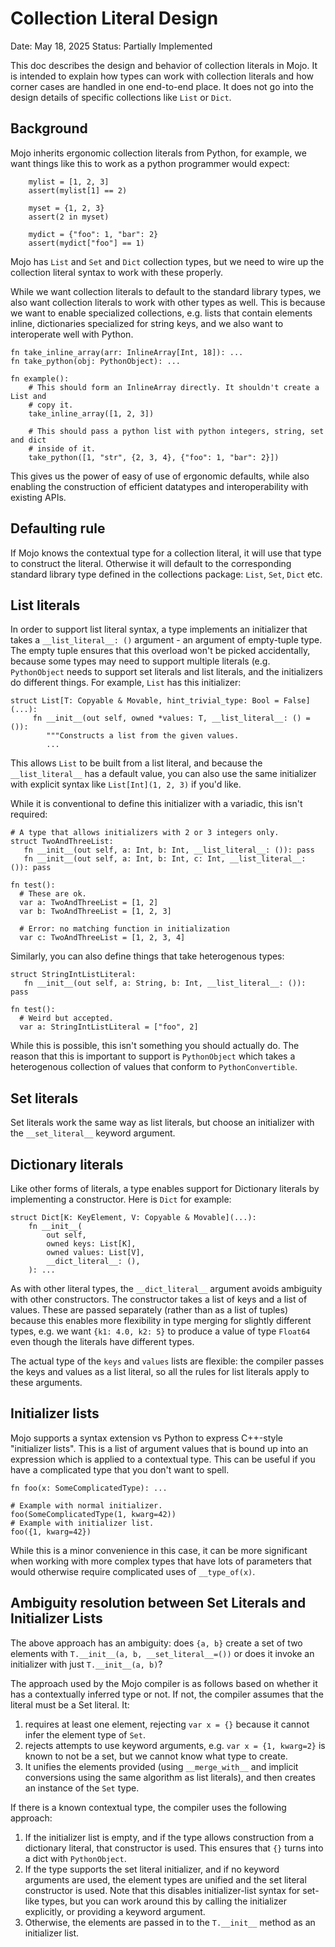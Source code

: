 # Collection Literal Design

Date: May 18, 2025
Status: Partially Implemented

This doc describes the design and behavior of collection literals in Mojo. It is
intended to explain how types can work with collection literals and how corner
cases are handled in one end-to-end place. It does not go into the design
details of specific collections like `List` or `Dict`.

## Background

Mojo inherits ergonomic collection literals from Python, for example, we want
things like this to work as a python programmer would expect:

```mojo
    mylist = [1, 2, 3]
    assert(mylist[1] == 2)

    myset = {1, 2, 3}
    assert(2 in myset)

    mydict = {"foo": 1, "bar": 2}
    assert(mydict["foo"] == 1)
```

Mojo has `List` and `Set` and `Dict` collection types, but we need to wire up
the collection literal syntax to work with these properly.

While we want collection literals to default to the standard library types, we
also want collection literals to work with other types as well. This is because
we want to enable specialized collections, e.g. lists that contain elements
inline, dictionaries specialized for string keys, and we also want to
interoperate well with Python.

```mojo
fn take_inline_array(arr: InlineArray[Int, 18]): ...
fn take_python(obj: PythonObject): ...

fn example():
    # This should form an InlineArray directly. It shouldn't create a List and
    # copy it.
    take_inline_array([1, 2, 3]) 

    # This should pass a python list with python integers, string, set and dict
    # inside of it.
    take_python([1, "str", {2, 3, 4}, {"foo": 1, "bar": 2}])
```

This gives us the power of easy of use of ergonomic defaults, while also
enabling the construction of efficient datatypes and interoperability with
existing APIs.

## Defaulting rule

If Mojo knows the contextual type for a collection literal, it will use that
type to construct the literal.  Otherwise it will default to the corresponding
standard library type defined in the collections package: `List`, `Set`, `Dict`
etc.

## List literals

In order to support list literal syntax, a type implements an initializer that
takes a `__list_literal__: ()` argument - an argument of empty-tuple type.  The
empty tuple ensures that this overload won't be picked accidentally, because
some types may need to support multiple literals (e.g. `PythonObject` needs to
support set literals and list literals, and the initializers do different
things.  For example, `List` has this initializer:

```mojo
struct List[T: Copyable & Movable, hint_trivial_type: Bool = False](...):
     fn __init__(out self, owned *values: T, __list_literal__: () = ()):
        """Constructs a list from the given values.
        ...
```

This allows `List` to be built from a list literal, and because the
`__list_literal__` has a default value, you can also use the same initializer
with explicit syntax like `List[Int](1, 2, 3)` if you'd like.

While it is conventional to define this initializer with a variadic, this isn't
required:

```mojo
# A type that allows initializers with 2 or 3 integers only.
struct TwoAndThreeList:
   fn __init__(out self, a: Int, b: Int, __list_literal__: ()): pass
   fn __init__(out self, a: Int, b: Int, c: Int, __list_literal__: ()): pass

fn test():
  # These are ok.
  var a: TwoAndThreeList = [1, 2]
  var b: TwoAndThreeList = [1, 2, 3]

  # Error: no matching function in initialization
  var c: TwoAndThreeList = [1, 2, 3, 4]
```

Similarly, you can also define things that take heterogenous types:

```mojo
struct StringIntListLiteral:
   fn __init__(out self, a: String, b: Int, __list_literal__: ()): pass

fn test():
  # Weird but accepted.
  var a: StringIntListLiteral = ["foo", 2]
```

While this is possible, this isn't something you should actually do.  The reason
that this is important to support is `PythonObject` which takes a heterogenous
collection of values that conform to `PythonConvertible`.

## Set literals

Set literals work the same way as list literals, but choose an initializer with
the `__set_literal__` keyword argument.

## Dictionary literals

Like other forms of literals, a type enables support for Dictionary literals by
implementing a constructor.  Here is `Dict` for example:

```mojo
struct Dict[K: KeyElement, V: Copyable & Movable](...):
    fn __init__(
        out self,
        owned keys: List[K],
        owned values: List[V],
        __dict_literal__: (),
    ): ...
```

As with other literal types, the `__dict_literal__` argument avoids ambiguity
with other constructors.  The constructor takes a list of keys and a list of
values.  These are passed separately (rather than as a list of tuples) because
this enables more flexibility in type merging for slightly different types,
e.g. we want `{k1: 4.0, k2: 5}` to produce a value of type `Float64` even though
the literals have different types.

The actual type of the `keys` and `values` lists are flexible: the compiler
passes the keys and values as a list literal, so all the rules for list literals
apply to these arguments.

## Initializer lists

Mojo supports a syntax extension vs Python to express C++-style "initializer
lists". This is a list of argument values that is bound up into an expression
which is applied to a contextual type.  This can be useful if you have a
complicated type that you don't want to spell.

```mojo
fn foo(x: SomeComplicatedType): ...

# Example with normal initializer.
foo(SomeComplicatedType(1, kwarg=42))
# Example with initializer list.
foo({1, kwarg=42})
```

While this is a minor convenience in this case, it can be more significant when
working with more complex types that have lots of parameters that would
otherwise require complicated uses of `__type_of(x)`.

## Ambiguity resolution between Set Literals and Initializer Lists

The above approach has an ambiguity: does `{a, b}` create a set of two elements
with `T.__init__(a, b, __set_literal__=())` or does it invoke an initializer
with just `T.__init__(a, b)`?

The approach used by the Mojo compiler is as follows based on whether it has
a contextually inferred type or not.  If not, the compiler assumes that the
literal must be a Set literal.  It:

1) requires at least one element, rejecting `var x = {}` because it cannot infer
   the element type of `Set`.
2) rejects attempts to use keyword arguments, e.g. `var x = {1, kwarg=2}` is
   known to not be a set, but we cannot know what type to create.
3) It unifies the elements provided (using `__merge_with__` and implicit
   conversions using the same algorithm as list literals), and then creates an
   instance of the `Set` type.

If there is a known contextual type, the compiler uses the following approach:

1) If the initializer list is empty, and if the type allows construction from a
   dictionary literal, that constructor is used.  This ensures that `{}` turns
   into a dict with `PythonObject`.
2) If the type supports the set literal initializer, and if no keyword arguments
   are used, the element types are unified and the set literal constructor is
   used.  Note that this disables initializer-list syntax for set-like types,
   but you can work around this by calling the initializer explicitly, or
   providing a keyword argument.
3) Otherwise, the elements are passed in to the `T.__init__` method as an
   initializer list.

